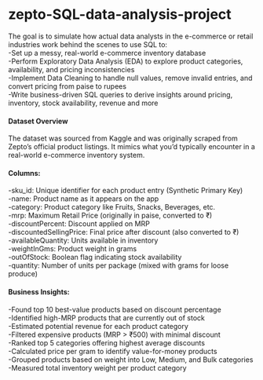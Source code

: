 # zepto-SQL-data-analysis-project

The goal is to simulate how actual data analysts in the e-commerce or retail industries work behind the scenes to use SQL to:<br>
-Set up a messy, real-world e-commerce inventory database<br>
-Perform Exploratory Data Analysis (EDA) to explore product categories, availability, and pricing inconsistencies<br>
-Implement Data Cleaning to handle null values, remove invalid entries, and convert pricing from paise to rupees<br>
-Write business-driven SQL queries to derive insights around pricing, inventory, stock availability, revenue and more

#### Dataset Overview
The dataset was sourced from Kaggle and was originally scraped from Zepto’s official product listings. It mimics what you’d typically encounter in a real-world e-commerce inventory system.<br>

#### Columns:

-sku_id: Unique identifier for each product entry (Synthetic Primary Key)<br>
-name: Product name as it appears on the app<br>
-category: Product category like Fruits, Snacks, Beverages, etc.<br>
-mrp: Maximum Retail Price (originally in paise, converted to ₹)<br>
-discountPercent: Discount applied on MRP<br>
-discountedSellingPrice: Final price after discount (also converted to ₹)<br>
-availableQuantity: Units available in inventory<br>
-weightInGms: Product weight in grams<br>
-outOfStock: Boolean flag indicating stock availability<br>
-quantity: Number of units per package (mixed with grams for loose produce)

#### Business Insights:

-Found top 10 best-value products based on discount percentage<br>
-Identified high-MRP products that are currently out of stock<br>
-Estimated potential revenue for each product category<br>
-Filtered expensive products (MRP > ₹500) with minimal discount<br>
-Ranked top 5 categories offering highest average discounts<br>
-Calculated price per gram to identify value-for-money products<br>
-Grouped products based on weight into Low, Medium, and Bulk categories<br>
-Measured total inventory weight per product category
